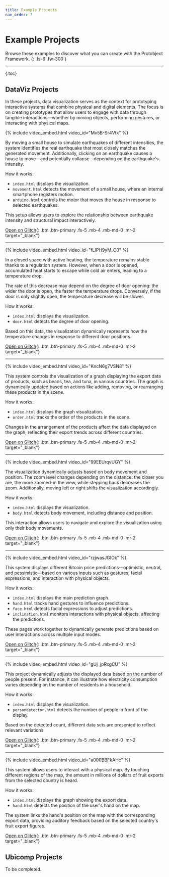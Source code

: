 ```yaml
---
title: Example Projects
nav_order: 7
---
```


# Example Projects

Browse these examples to discover what you can create with the Protobject Framework.
{: .fs-6 .fw-300 }




---


{:toc}


## DataViz Projects
In these projects, data visualization serves as the context for prototyping interactive systems that combine physical and digital elements. The focus is on creating prototypes that allow users to engage with data through tangible interactions—whether by moving objects, performing gestures, or interacting with physical maps.



{% include video_embed.html video_id="Mv5B-Sr4Vtk" %}

By moving a small house to simulate earthquakes of different intensities, the system identifies the real earthquake that most closely matches the generated movement. Additionally, clicking on an earthquake causes a house to move—and potentially collapse—depending on the earthquake's intensity.  

How it works:
- `index.html` displays the visualization.  
- `movement.html` detects the movement of a small house, where an internal smartphone registers motion.  
- `arduino.html` controls the motor that moves the house in response to selected earthquakes.  

This setup allows users to explore the relationship between earthquake intensity and structural impact interactively.

[Open on Glitch](https://glitch.com/edit/#!/infovis-terremotos){: .btn .btn-primary .fs-5 .mb-4 .mb-md-0 .mr-2 target="_blank"}













---

{% include video_embed.html video_id="fLIPH9yM_C0" %}

In a closed space with active heating, the temperature remains stable thanks to a regulation system. However, when a door is opened, accumulated heat starts to escape while cold air enters, leading to a temperature drop.  

The rate of this decrease may depend on the degree of door opening: the wider the door is open, the faster the temperature drops. Conversely, if the door is only slightly open, the temperature decrease will be slower.  

How it works:
- `index.html` displays the visualization.  
- `door.html` detects the degree of door opening.  

Based on this data, the visualization dynamically represents how the temperature changes in response to different door positions.

[Open on Glitch](https://glitch.com/edit/#!/infovis-door-heater){: .btn .btn-primary .fs-5 .mb-4 .mb-md-0 .mr-2 target="_blank"}















---

{% include video_embed.html video_id="KncN6g7VSN8" %}

This system controls the visualization of a graph displaying the export data of products, such as beans, tea, and tuna, in various countries. The graph is dynamically updated based on actions like adding, removing, or rearranging these products in the scene.  

How it works:
- `index.html` displays the graph visualization.  
- `order.html` tracks the order of the products in the scene.  

Changes in the arrangement of the products affect the data displayed on the graph, reflecting their export trends across different countries.



[Open on Glitch](https://glitch.com/edit/#!/infovis-orderding-products){: .btn .btn-primary .fs-5 .mb-4 .mb-md-0 .mr-2 target="_blank"}
























---

{% include video_embed.html video_id="99EEUrqvUGY" %}

The visualization dynamically adjusts based on body movement and position. The zoom level changes depending on the distance: the closer you are, the more zoomed-in the view, while stepping back decreases the zoom. Additionally, moving left or right shifts the visualization accordingly.  

How it works:
- `index.html` displays the visualization.  
- `body.html` detects body movement, including distance and position.  

This interaction allows users to navigate and explore the visualization using only their body movements.  

[Open on Glitch](https://glitch.com/edit/#!/infovis-body-zoom){: .btn .btn-primary .fs-5 .mb-4 .mb-md-0 .mr-2 target="_blank"}





































---

{% include video_embed.html video_id="rzjwasJGIOk" %}

This system displays different Bitcoin price predictions—optimistic, neutral, and pessimistic—based on various inputs such as gestures, facial expressions, and interaction with physical objects.  

How it works:
- `index.html` displays the main prediction graph.  
- `hand.html` tracks hand gestures to influence predictions.  
- `face.html` detects facial expressions to adjust predictions.  
- `inclination.html` monitors interactions with physical objects, affecting the predictions.  

These pages work together to dynamically generate predictions based on user interactions across multiple input modes.

[Open on Glitch](https://glitch.com/edit/#!/infovis-bitcoin-predictions){: .btn .btn-primary .fs-5 .mb-4 .mb-md-0 .mr-2 target="_blank"}







---

{% include video_embed.html video_id="gUj_jpRxgCU" %}

This project dynamically adjusts the displayed data based on the number of people present. For instance, it can illustrate how electricity consumption varies depending on the number of residents in a household.

How it works:
- `index.html` displays the visualization.  
- `persondetector.html` detects the number of people in front of the display.  

Based on the detected count, different data sets are presented to reflect relevant variations.

[Open on Glitch](https://glitch.com/edit/#!/infovis-consumption-persons){: .btn .btn-primary .fs-5 .mb-4 .mb-md-0 .mr-2 target="_blank"}











---

{% include video_embed.html video_id="a000BBFkAHc" %}

This system allows users to interact with a physical map. By touching different regions of the map, the amount in millions of dollars of fruit exports from the selected country is heard.  


How it works:
- `index.html` displays the graph showing the export data.  
- `hand.html` detects the position of the user's hand on the map.  

The system links the hand's position on the map with the corresponding export data, providing auditory feedback based on the selected country's fruit export figures.



[Open on Glitch](https://glitch.com/edit/#!/infovis-finger-interaction){: .btn .btn-primary .fs-5 .mb-4 .mb-md-0 .mr-2 target="_blank"}



## Ubicomp Projects
To be completed.
